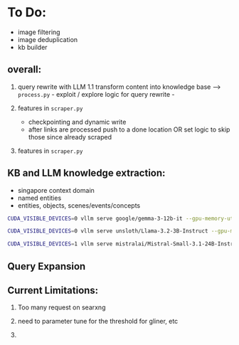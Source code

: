 # To Do:
- image filtering
- image deduplication
- kb builder


## overall:
1. query rewrite with LLM
    1.1 transform content into knowledge base --> `process.py`
        - exploit / explore logic for query rewrite
        - 

2. features in `scraper.py`
    - checkpointing and dynamic write
    - after links are processed push to a done location OR set logic to skip those since already scraped


3. features in `scraper.py`


## KB and LLM knowledge extraction:
- singapore context domain
- named entities
- entities, objects, scenes/events/concepts


```bash
CUDA_VISIBLE_DEVICES=0 vllm serve google/gemma-3-12b-it --gpu-memory-utilization 0.85 --port 8124 --max-model-len 16k

CUDA_VISIBLE_DEVICES=0 vllm serve unsloth/Llama-3.2-3B-Instruct --gpu-memory-utilization 0.5 --port 8125 --max-model-len 16k

CUDA_VISIBLE_DEVICES=1 vllm serve mistralai/Mistral-Small-3.1-24B-Instruct-2503 --gpu-memory-utilization 0.85 --port 8124 --max-model-len 16k
```

## Query Expansion


## Current Limitations:
1. Too many request on searxng

2. need to parameter tune for the threshold for gliner, etc

3. 

